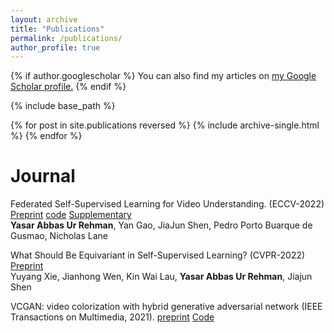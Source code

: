 ```yaml
---
layout: archive
title: "Publications"
permalink: /publications/
author_profile: true
---
```


{% if author.googlescholar %}
  You can also find my articles on <u><a href="{{author.googlescholar}}">my Google Scholar profile</a>.</u>
{% endif %}

{% include base_path %}

{% for post in site.publications reversed %}
  {% include archive-single.html %}
{% endfor %}

**Journal**
======
  
Federated Self-Supervised Learning for Video Understanding. (ECCV-2022) [Preprint](https://arxiv.org/abs/2207.01975) [code](https://github.com/yasar-rehman/FEDVSSL) [Supplementary](https://github.com/yasar-rehman/yasar/ECCV2022_SSL_FL_for_video_supplementry.pdf)  <br>
**Yasar Abbas Ur Rehman**, Yan Gao, JiaJun Shen, Pedro Porto Buarque de Gusmao, Nicholas Lane 


What Should Be Equivariant in Self-Supervised Learning? (CVPR-2022) [Preprint](https://openaccess.thecvf.com/content/CVPR2022W/L3D-IVU/papers/Xie_What_Should_Be_Equivariant_in_Self-Supervised_Learning_CVPRW_2022_paper.pdf) <br> 
Yuyang Xie, Jianhong Wen, Kin Wai Lau, **Yasar Abbas Ur Rehman**, Jiajun Shen <br>


VCGAN: video colorization with hybrid generative adversarial network (IEEE Transactions on Multimedia, 2021). [preprint](href="https://arxiv.org/pdf/2104.12357) [Code](href="https://github.com/zhaoyuzhi/VCGAN)

<!--
        <div style="font-family: 'Serif', Times New Roman; font-size:16px;">
        <p>Yuzhi Zhao, Lai-Man Po, Wing-Yin Yu, Yasar Abbas Ur Rehman, Mengyang Liu, Yujia Zhang, Weifeng Ou<br>
         
        </p>
        <a ">[Preprint] </a>
        <a ">[Code]</a> 
        </div>
        </div> 
</div>



<div class="col-md-12 pull-right">
    <div class="col-md-4 pull-left">
		<div style="margin-top:5%;"> 
		<img src="/yasar/images/representative_image.jpg" alt="" width="100%"> <br>
		</div>
	</div>
    <div class="col-md-8 pull-right">
		<div style="font-family: 'Serif', Times New Roman;"> 
		<div style="font-family: 'Serif', Times New Roman; font-size:18px;">
        <b>SCGAN: saliency map-guided colorization with generative adversarial network</b> <br>
        </div>
        <div style="font-family: 'Serif', Times New Roman; font-size:16px;">
        <p>Zhao, Yuzhi and Po, Lai-Man and Cheung, Kwok-Wai and Yu, Wing-Yin and Rehman, Yasar Abbas Ur <br>
           IEEE Transactions on Circuits and Systems for Video Technology
        </p>
        <a href="https://arxiv.org/pdf/2011.11377.pdf">[pdf] </a> 
        <a href="https://github.com/zhaoyuzhi/Semantic-Colorization-GAN">[code]</a>
        </div>
        </div> 
    </div>
</div>

<div class="col-md-12 pull-right">
	<div class="col-md-4 pull-left">
		<div style="margin-top:5%;"> 
		<img src="/yasar/images/face-pad.jpg" alt="" width="100%"> 
		</div>
	</div>
	<div class="col-md-8 pull-right">
		<div style="font-family: 'Serif', Times New Roman;"> 
		<div style="font-family: 'Serif', Times New Roman; font-size:18px;"> 
		<b>Face Anti-Spoofing via Convolutional Neural Networks </b> 
		</div>
		<b> Yasar Abbas Ur Rehman </b>, Po Lai Man <br>
        <a href="https://www.sciencedirect.com/science/article/abs/pii/S0957417418302811">[ESWA,2018]</a>
		<a href="https://github.com/yasar-rehman/LiveNet">[Code]</a>,
        <a href="https://www.sciencedirect.com/science/article/abs/pii/S0957417419307195">[ESWA, 2019]</a>
        <a href="https://github.com/yasar-rehman/SLNET">[Code]</a>, 
        <a href="https://www.sciencedirect.com/science/article/abs/pii/S1047320319300641">JVCI (2019)</a>, 
        <a href="https://www.sciencedirect.com/science/article/abs/pii/S0262885619304512">[IMVS(2020)]</a> 
        <a href="https://github.com/yasar-rehman/Perturbing-CNNs">[Code]</a>,
        <br>
		</div>
	</div>
</div>	
<div class="col-md-12 pull-right">
	<div class="col-md-4 pull-left">
		<div style="margin-top:5%;"> 
		<img src="https://github.com/yasar-rehman/Energy-Efficient-Object-Detection-and-Image-Transmission-in-WMSN/blob/main/result1.jpg?raw=true" alt="" width="100%"> 
		</div>
	</div>
	<div class="col-md-8 pull-right">
		<div style="font-family: 'Serif', Times New Roman;"> 
		<div style="font-family: 'Serif', Times New Roman; font-size:18px;"> 
		<b>A Novel Energy Efficient Object Detection and Image Transmission Approach in Wireless Multimedia Sensor Networks </b> 
		</div>
		<b> Yasar Abbas Ur Rehman </b>, Muhammad Tariq, Takuro Sato <br>
		IEEE Sensor Journal, 2016 <br>
		<a href="https://www.researchgate.net/publication/303770986_A_Novel_Energy_
			Efficient_Object_Detection_and_Image_Transmission_Approach_for_Wireless_Multimedia_Sensor_Networks"> [Preprint] </a>
		<a href="https://github.com/yasar-rehman/Energy-Efficient-Object-Detection-and-Image-Transmission-in-WMSN"> [Code] </a>
		</div>
	</div>
</div>

</body>
-->


